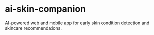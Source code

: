 # ai-skin-companion
AI-powered web and mobile app for early skin condition detection and skincare recommendations.
